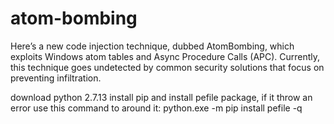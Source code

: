 # atom-bombing
Here’s a new code injection technique, dubbed AtomBombing, which exploits Windows atom tables and Async Procedure Calls (APC). Currently, this technique goes undetected by common security solutions that focus on preventing infiltration.


download python 2.7.13 install pip and install pefile package, if it throw an error use this command to around it:
python.exe -m pip install pefile -q
